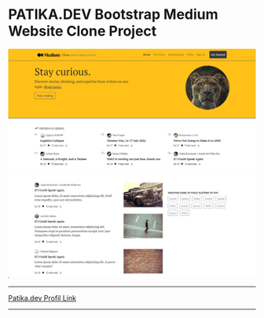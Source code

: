 # PATIKA.DEV Bootstrap Medium Website Clone Project

![Proje Görseli](/Bootstrap_MediumClone_Project_Patika.dev/sshot.jpg)

---

[Patika.dev Profil Link](https://app.patika.dev/cgtykarasu)

---
